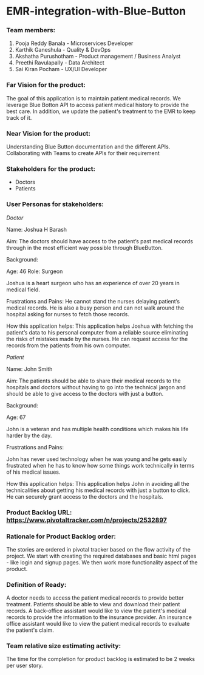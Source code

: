 # EMR-integration-with-Blue-Button

### Team members:

1. Pooja Reddy Banala - Microservices Developer
2. Karthik Ganeshula - Quality & DevOps
3. Akshatha Purushotham - Product management / Business Analyst
4. Preethi Ravulapally - Data Architect
5. Sai Kiran Pocham - UX/UI Developer

### Far Vision for the product: <br>
   The goal of this application is to maintain patient medical records. We leverage Blue Botton API to access patient medical history to provide the best care. In addition, we update the patient's treatment to the EMR to keep track of it.

### Near Vision for the product:
   Understanding Blue Button documentation and the different APIs.
   Collaborating with Teams to create APIs for their requirement

### Stakeholders for the product: 
   - Doctors
   - Patients

### User Personas for stakeholders:

_Doctor_

Name: Joshua H Barash

Aim: The doctors should have access to the patient’s past medical records through in the most efficient way possible through BlueButton.

Background: 

Age: 46
Role: Surgeon

Joshua is a heart surgeon who has an experience of over 20 years in medical field. 

Frustrations and Pains: He cannot stand the nurses delaying patient’s medical records. He is also a busy person and can not walk around the hospital asking for nurses to fetch those records. 

How this application helps: This application helps Joshua with fetching the patient’s data to his personal computer from a reliable source eliminating the risks of mistakes made by the nurses. He can request access for the records from the patients from his own computer.

_Patient_

Name: John Smith

Aim: The patients should be able to share their medical records to the hospitals and doctors without having to go into the technical jargon and should be able to give access to the doctors with just a button.

Background:

Age: 67

John is a veteran and has multiple health conditions which makes his life harder by the day.

Frustrations and Pains:

John has never used technology when he was young and he gets easily frustrated when he has to know how some things work technically in terms of his medical issues.

How this application helps:  This application helps John in avoiding all the technicalities about getting his medical records with just a button to click. He can securely grant access to the doctors and the hospitals.



### Product Backlog URL: https://www.pivotaltracker.com/n/projects/2532897

### Rationale for Product Backlog order: 
The stories are ordered in pivotal tracker based on the flow activity of the project. 
We start with creating the required databases and basic html pages - like login and signup pages. 
We then work more functionality aspect of the product.

### Definition of Ready:
  A doctor needs to access the patient medical records to provide better treatment.
  Patients should be able to view and download their patient records.
  A back-office assistant would like to view the patient's medical records to provide the information to the insurance provider.
  An insurance office assistant would like to view the patient medical records to evaluate the patient's claim.
### Team relative size estimating activity:

The time for the completion for product backlog is estimated to be 2 weeks per user story.

